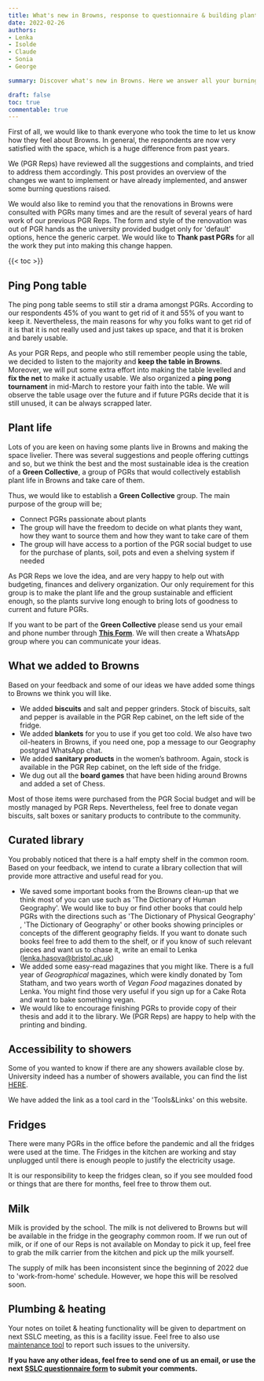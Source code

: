 ```yaml
---
title: What's new in Browns, response to questionnaire & building plant life.
date: 2022-02-26
authors:
- Lenka
- Isolde
- Claude
- Sonia
- George

summary: Discover what's new in Browns. Here we answer all your burning questions, address comments and implement suggestions. Join our Green Collective group and help build a plant life in Browns.

draft: false
toc: true
commentable: true
---
```


First of all, we would like to thank everyone who took the time to let us know how they feel about Browns. In general, the respondents are now very satisfied with the space, which is a huge difference from past years. 

We (PGR Reps) have reviewed all the suggestions and complaints, and tried to address them accordingly. This post provides an overview of the changes we want to implement or have already implemented, and answer some burning questions raised.

We would also like to remind you that the renovations in Browns were consulted with PGRs many times and are the result of several years of hard work of our previous PGR Reps. The form and style of the renovation was out of PGR hands as the university provided budget only for 'default' options, hence the generic carpet. We would like to **Thank past PGRs** for all the work they put into making this change happen.

{{< toc >}} 

<!--more-->


## Ping Pong table

The ping pong table seems to still stir a drama amongst PGRs. According to our respondents 45% of you want to get rid of it and 55% of you want to keep it. Nevertheless, the main reasons for why you folks want to get rid of it is that it is not really used and just takes up space, and that it is broken and barely usable.

As your PGR Reps, and people who still remember people using the table, we decided to listen to the majority and **keep the table in Browns**. Moreover, we will put some extra effort into making the table levelled and **fix the net** to make it actually usable. We also organized a **ping pong tournament** in mid-March to restore your faith into the table.
We will observe the table usage over the future and if future PGRs decide that it is still unused, it can be always scrapped later.

## Plant life

Lots of you are keen on having some plants live in Browns and making the space livelier. There was several suggestions and people offering cuttings and so, but we think the best and the most sustainable idea is the creation of a **Green Collective**, a group of PGRs that would collectively establish plant life in Browns and take care of them.

Thus, we would like to establish a **Green Collective** group. The main purpose of the group will be;
* Connect PGRs passionate about plants
* The group will have the freedom to decide on what plants they want, how they want to source them and how they want to take care of them
* The group will have access to a portion of the PGR social budget to use for the purchase of plants, soil, pots and even a shelving system if needed

As PGR Reps we love the idea, and are very happy to help out with budgeting, finances and delivery organization. Our only requirement for this group is to make the plant life and the group sustainable and efficient enough, so the plants survive long enough to bring lots of goodness to current and future PGRs.

If you want to be part of the **Green Collective** please send us your email and phone number through **[This Form](https://forms.gle/txtUQgajVUpfoYFb8)**. We will then create a WhatsApp group where you can communicate your ideas.

## What we added to Browns

Based on your feedback and some of our ideas we have added some things to Browns we think you will like. 
* We added **biscuits** and salt and pepper grinders. Stock of biscuits, salt and pepper is available in the PGR Rep cabinet, on the left side of the fridge.
* We added **blankets** for you to use if you get too cold. We also have two oil-heaters in Browns, if you need one, pop a message to our Geography postgrad WhatsApp chat.
* We added **sanitary products** in the women’s bathroom. Again, stock is available in the PGR Rep cabinet, on the left side of the fridge.
* We dug out all the **board games** that have been hiding around Browns and added a set of Chess.

Most of those items were purchased from the PGR Social budget and will be mostly managed by PGR Reps. Nevertheless, feel free to donate vegan biscuits, salt boxes or sanitary products to contribute to the community. 

## Curated library

You probably noticed that there is a half empty shelf in the common room. Based on your feedback, we intend to curate a library collection that will provide more attractive and useful read for you. 
* We saved some important books from the Browns clean-up that we think most of you can use such as 'The Dictionary of Human Geography'. We would like to buy or find other books that could help PGRs with the directions such as 'The Dictionary of Physical Geography' , 'The Dictionary of Geography' or other books showing principles or concepts of the different geography fields. If you want to donate such books feel free to add them to the shelf, or if you know of such relevant pieces and want us to chase it, write an email to Lenka (lenka.hasova@bristol.ac.uk)
* We added some easy-read magazines that you might like. There is a full year of *Geographical* magazines, which were kindly donated by Tom Statham, and two years worth of *Vegan Food* magazines donated by Lenka. You might find those very useful if you sign up for a Cake Rota and want to bake something vegan.
* We would like to encourage finishing PGRs to provide copy of their thesis and add it to the library. We (PGR Reps) are happy to help with the printing and binding. 

## Accessibility to showers

Some of you wanted to know if there are any showers available close by.
University indeed has a number of showers available, you can find the list [HERE](https://www.bristol.ac.uk/media-library/sites/transportplan/documents/List%20of%20University%20showers%20exc%20Halls%202020.pdf).

We have added the link as a tool card in the 'Tools&Links' on this website.

## Fridges 

There were many PGRs in the office before the pandemic and all the fridges were used at the time. The Fridges in the kitchen are working and stay unplugged until there is enough people to justify the electricity usage.

It is our responsibility to keep the fridges clean, so if you see moulded food or things that are there for months, feel free to throw them out. 

## Milk

Milk is provided by the school. The milk is not delivered to Browns but will be available in the fridge in the geography common room. If we run out of milk, or if one of our Reps is not available on Monday to pick it up, feel free to grab the milk carrier from the kitchen and pick up the milk yourself.

The supply of milk has been inconsistent since the beginning of 2022 due to 'work-from-home' schedule. However, we hope this will be resolved soon.

## Plumbing & heating

Your notes on toilet & heating functionality will be given to department on next SSLC meeting, as this is a facility issue. Feel free to also use [maintenance tool](https://uob.sharepoint.com/sites/campus-division/SitePages/maintenance-services.aspx) to report such issues to the university. 


**If you have any other ideas, feel free to send one of us an email, or use the next [SSLC questionnaire form](https://forms.gle/TnVWgMn8ShXdvZzd6) to submit your comments.**


